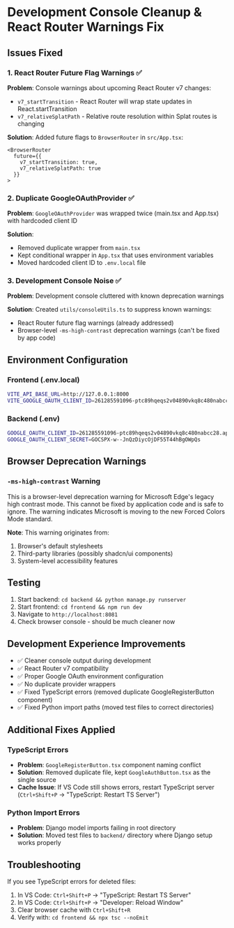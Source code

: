 # Development Console Cleanup & React Router Warnings Fix

## Issues Fixed

### 1. React Router Future Flag Warnings ✅
**Problem**: Console warnings about upcoming React Router v7 changes:
- `v7_startTransition` - React Router will wrap state updates in React.startTransition
- `v7_relativeSplatPath` - Relative route resolution within Splat routes is changing

**Solution**: Added future flags to `BrowserRouter` in `src/App.tsx`:
```tsx
<BrowserRouter
  future={{
    v7_startTransition: true,
    v7_relativeSplatPath: true
  }}
>
```

### 2. Duplicate GoogleOAuthProvider ✅
**Problem**: `GoogleOAuthProvider` was wrapped twice (main.tsx and App.tsx) with hardcoded client ID

**Solution**: 
- Removed duplicate wrapper from `main.tsx`
- Kept conditional wrapper in `App.tsx` that uses environment variables
- Moved hardcoded client ID to `.env.local` file

### 3. Development Console Noise ✅
**Problem**: Development console cluttered with known deprecation warnings

**Solution**: Created `utils/consoleUtils.ts` to suppress known warnings:
- React Router future flag warnings (already addressed)
- Browser-level `-ms-high-contrast` deprecation warnings (can't be fixed by app code)

## Environment Configuration

### Frontend (.env.local)
```bash
VITE_API_BASE_URL=http://127.0.0.1:8000
VITE_GOOGLE_OAUTH_CLIENT_ID=261285591096-ptc89hqeqs2v04890vkq8c480nabcc28.apps.googleusercontent.com
```

### Backend (.env)
```bash
GOOGLE_OAUTH_CLIENT_ID=261285591096-ptc89hqeqs2v04890vkq8c480nabcc28.apps.googleusercontent.com
GOOGLE_OAUTH_CLIENT_SECRET=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
```

## Browser Deprecation Warnings

### `-ms-high-contrast` Warning
This is a browser-level deprecation warning for Microsoft Edge's legacy high contrast mode. This cannot be fixed by application code and is safe to ignore. The warning indicates Microsoft is moving to the new Forced Colors Mode standard.

**Note**: This warning originates from:
1. Browser's default stylesheets
2. Third-party libraries (possibly shadcn/ui components)
3. System-level accessibility features

## Testing
1. Start backend: `cd backend && python manage.py runserver`
2. Start frontend: `cd frontend && npm run dev`
3. Navigate to `http://localhost:8081`
4. Check browser console - should be much cleaner now

## Development Experience Improvements
- ✅ Cleaner console output during development
- ✅ React Router v7 compatibility
- ✅ Proper Google OAuth environment configuration
- ✅ No duplicate provider wrappers
- ✅ Fixed TypeScript errors (removed duplicate GoogleRegisterButton component)
- ✅ Fixed Python import paths (moved test files to correct directories)

## Additional Fixes Applied
### TypeScript Errors
- **Problem**: `GoogleRegisterButton.tsx` component naming conflict
- **Solution**: Removed duplicate file, kept `GoogleAuthButton.tsx` as the single source
- **Cache Issue**: If VS Code still shows errors, restart TypeScript server (`Ctrl+Shift+P` → "TypeScript: Restart TS Server")

### Python Import Errors
- **Problem**: Django model imports failing in root directory
- **Solution**: Moved test files to `backend/` directory where Django setup works properly

## Troubleshooting
If you see TypeScript errors for deleted files:
1. In VS Code: `Ctrl+Shift+P` → "TypeScript: Restart TS Server"
2. In VS Code: `Ctrl+Shift+P` → "Developer: Reload Window"
3. Clear browser cache with `Ctrl+Shift+R`
4. Verify with: `cd frontend && npx tsc --noEmit`
